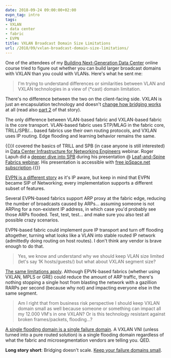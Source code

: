 ```yaml
---
date: 2018-09-24 09:00:00+02:00
evpn_tag: intro
tags:
- VXLAN
- data center
- fabric
- EVPN
title: VXLAN Broadcast Domain Size Limitations
url: /2018/09/vxlan-broadcast-domain-size-limitations/
---
```

One of the attendees of my [Building Next-Generation Data Center](https://www.ipspace.net/Building_Next-Generation_Data_Center) online course tried to figure out whether you can build larger broadcast domains with VXLAN than you could with VLANs. Here's what he sent me:

> I'm trying to understand differences or similarities between VLAN and VXLAN technologies in a view of (\*cast) domain limitation.

There's no difference between the two on the client-facing side. VXLAN is just an encapsulation technology and doesn't [change how bridging works](/2010/07/bridging-and-routing-is-there/) at all (read also [part 2](/2010/07/bridging-and-routing-part-ii/) of that story).
<!--more-->
The only difference between VLAN-based fabric and VXLAN-based fabric is the core transport. VLAN-based fabric uses STP/MLAG in the fabric core, TRILL/SPB/... based fabrics use their own routing protocols, and VXLAN uses IP routing. Edge flooding and learning behavior remains the same.

{{<note info>}}I covered the basics of TRILL and SPB (in case anyone is still interested) in [Data Center Infrastructure for Networking Engineers](https://www.ipspace.net/Data_Center_Infrastructure_for_Networking_Engineers) webinar. Roger Lapuh did a [deeper dive into SPB](https://my.ipspace.net/bin/list?id=Clos#L2_FABRIC) during his presentation @ [Leaf-and-Spine Fabrics webinar](https://www.ipspace.net/Leaf-and-Spine_Fabric_Architectures). His presentation is accessible with [free ipSpace.net subscription](https://www.ipspace.net/Subscription/Free).{{</note>}}

[EVPN is a different story](https://www.ipspace.net/EVPN_Technical_Deep_Dive) as it's IP aware, but keep in mind that EVPN became SIP of Networking; every implementation supports a different subset of features.

Several EVPN-based fabrics support ARP proxy at the fabric edge, reducing the number of broadcasts caused by ARPs... assuming someone is not ARPing for a non-existent IP address, in which case you'd probably see those ARPs flooded. Test, test, test... and make sure you also test all possible crazy scenarios.

EVPN-based fabric could implement pure IP transport and turn off flooding altogether, turning what looks like a VLAN into stable routed IP network (admittedly doing routing on host routes). I don't think any vendor is brave enough to do that.

> Yes, we know and understand why we should keep VLAN size limited (let's say 1K hosts/guests/) but what about VXLAN segment size?

[The same limitations apply](/2016/02/vlans-and-failure-domains-revisited/). Although EPVN-based fabrics (whether using VXLAN, MPLS or GRE) could reduce the amount of ARP traffic, there's nothing stopping a single host from blasting the network with a gazillion RARPs per second (because why not) and impacting everyone else in the same segment.

> Am I right that from business risk perspective I should keep VXLAN domain small as well because someone or something can impact all my 12.000 VM\'s in one VXLAN? Or is this technology resistant against broken frames/packets, flooding...?

[A single flooding domain is a single failure domain](/2012/05/layer-2-network-is-single-failure/). A VXLAN VNI (unless turned into a pure routed solution) is a single flooding domain regardless of what the fabric and microsegmentation vendors are telling you. QED.

**Long story short**: Bridging doesn't scale. [Keep your failure domains small](/2014/02/keep-your-failure-domains-small/).
